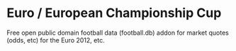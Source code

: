 # Euro / European Championship Cup

Free open public domain football data (football.db) addon for market quotes (odds, etc)
for the Euro 2012, etc.

